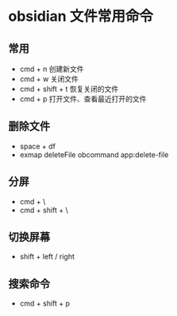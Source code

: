 # obsidian 文件常用命令

## 常用

- cmd + n 创建新文件
- cmd + w 关闭文件
- cmd + shift + t 恢复关闭的文件
- cmd + p 打开文件、查看最近打开的文件

## 删除文件
- space + df 
- exmap deleteFile obcommand app:delete-file

## 分屏
- cmd + \
- cmd + shift + \

## 切换屏幕
- shift + left / right 

## 搜索命令
- cmd + shift + p 
